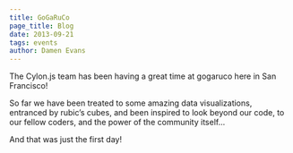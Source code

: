 ```yaml
---
title: GoGaRuCo
page_title: Blog
date: 2013-09-21
tags: events
author: Damen Evans
---
```


The Cylon.js team has been having a great time at gogaruco here in San Francisco!

So far we have been treated to some amazing data visualizations, entranced by rubic’s cubes, and been inspired to look beyond our code, to our fellow coders, and the power of the community itself... 

And that was just the first day!
